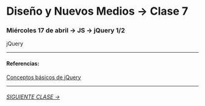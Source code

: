 # Diseño y Nuevos Medios → Clase 7  

### Miércoles 17 de abril → JS → jQuery 1/2

jQuery



- - - - - - 

#### Referencias:

[Conceptos básicos de jQuery](https://www.arkaitzgarro.com/jquery/capitulo-3.html#conceptos-basicos-de-jquery)

- - - - - - - 

###### [SIGUIENTE CLASE →](https://github.com/profesorfaco/dno037-2019/tree/gh-pages/clase-08)
